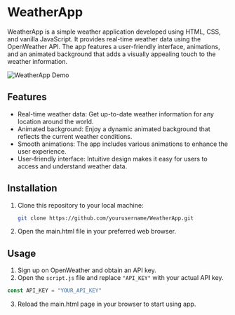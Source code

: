 # WeatherApp

WeatherApp is a simple weather application developed using HTML, CSS, and vanilla JavaScript. It provides real-time weather data using the OpenWeather API. The app features a user-friendly interface, animations, and an animated background that adds a visually appealing touch to the weather information.

![WeatherApp Demo](demo.gif)

## Features

- Real-time weather data: Get up-to-date weather information for any location around the world.
- Animated background: Enjoy a dynamic animated background that reflects the current weather conditions.
- Smooth animations: The app includes various animations to enhance the user experience.
- User-friendly interface: Intuitive design makes it easy for users to access and understand weather data.

## Installation

1. Clone this repository to your local machine:

   ```bash
   git clone https://github.com/yourusername/WeatherApp.git
   ```
2. Open the main.html file in your preferred web browser.

## Usage

1. Sign up on OpenWeather and obtain an API key.
2. Open the `script.js` file and replace `"API_KEY"` with your actual API key.
```javascript
const API_KEY = "YOUR_API_KEY"
```
3. Reload the main.html page in your browser to start using app.

